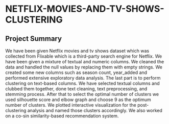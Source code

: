 # NETFLIX-MOVIES-AND-TV-SHOWS-CLUSTERING
## Project Summary
We have been given Netflix movies and tv shows dataset which was collected from Flixable which is a third-party search engine for Netflix.
We have been given a mixture of textual and numeric columns. We cleaned the data and handled the null values by replacing them with empty strings. We created some new columns such as season count, year_added and performed extensive exploratory data analysis. The last part is to perform clustering on text-based columns. We have selected textual columns and clubbed them together, done text cleaning, text preprocessing, and stemming process. After that to select the optimal number of clusters we used silhouette score and elbow graph and choose 9 as the optimum number of clusters. We plotted interactive visualization for the post-clustering analysis and named those clusters accordingly. We also worked on a co-sin similarity-based recommendation system.
